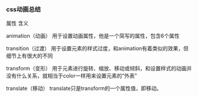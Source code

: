 ### css动画总结





属性
含义




animation（动画）
用于设置动画属性，他是一个简写的属性，包含6个属性


transition（过渡）
用于设置元素的样式过度，和animation有着类似的效果，但细节上有很大的不同


transform（变形）
用于元素进行旋转、缩放、移动或倾斜，和设置样式的动画并没有什么关系，就相当于color一样用来设置元素的“外表”


translate（移动）
translate只是transform的一个属性值，即移动。

